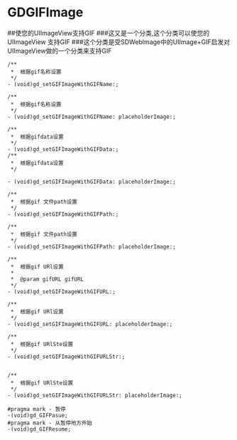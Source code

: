  # GDGIFImage
##使您的UIImageView支持GIF 
###这又是一个分类,这个分类可以使您的UIImageView 支持GIF
###这个分类是受SDWebImage中的UIImage+GIF启发对UIImageView做的一个分类来支持GIF


```obj
/**
 *  根据gif名称设置
 */
- (void)gd_setGIFImageWithGIFName:;

/**
 *  根据gif名称设置
 */
- (void)gd_setGIFImageWithGIFName: placeholderImage:;

/**
 *  根据gifdata设置
 */
- (void)gd_setGIFImageWithGIFData:;
/**
 *  根据gifdata设置
 */

- (void)gd_setGIFImageWithGIFData: placeholderImage:;

/**
 *  根据gif 文件path设置
 */
- (void)gd_setGIFImageWithGIFPath:;

/**
 *  根据gif 文件path设置
 */
- (void)gd_setGIFImageWithGIFPath: placeholderImage:;

/**
 *  根据gif URl设置
 *
 *  @param gifURL gifURL
 */
- (void)gd_setGIFImageWithGIFURL:;

/**
 *  根据gif URl设置
 */
- (void)gd_setGIFImageWithGIFURL: placeholderImage:;

/**
 *  根据gif URlSte设置
 */
- (void)gd_setGIFImageWithGIFURLStr:;


/**
 *  根据gif URlSte设置
 */
- (void)gd_setGIFImageWithGIFURLStr: placeholderImage:;

#pragma mark - 暂停
-(void)gd_GIFPasue;
#pragma mark - 从暂停地方开始
-(void)gd_GIFResume;

```
